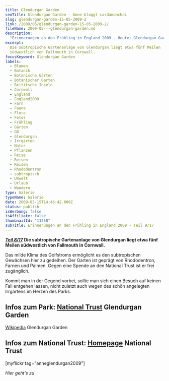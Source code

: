 ```yaml
---
title: Glendurgan Garden
seoTitle: Glendurgan Garden - Anne bloggt cardamonchai
slug: glendurgan-garden-15-05-2009-2
link: /2009/05/glendurgan-garden-15-05-2009-2/
fileName: 2009-05---glendurgan-garden.md
description:
  "Erinnerungen an den Frühling in England 2009 - Heute: Glendurgan Garden"
excerpt:
  Die subtropische Gartenanlage von Glendurgan liegt etwa fünf Meilen
  südwestlich von Fallmouth in Cornwall.
focusKeyword: Glendurgan Garden
labels:
  - Blumen
  - Botanik
  - Botanische Gärten
  - Botanischer Garten
  - Brititsche Inseln
  - Cornwall
  - England
  - England2009
  - Farn
  - Fauna
  - Flora
  - Fotos
  - Frühling
  - Gärten
  - GB
  - Glendurgan
  - Irrgarten
  - Natur
  - Pflanzen
  - Reise
  - Reisen
  - Reisen
  - Rhododentron
  - subtropisch
  - Umwelt
  - Urlaub
  - Wandern
type: Galerie
typeName: Galerie
date: 2009-05-15T14:46:42.000Z
status: publish
isWerbung: false
isAffiliate: false
thumbnailId: "11258"
subTitle: Erinnerungen an den Frühling in England 2009 - Teil 9/17
---
```


<strong><em> [Teil 8/17](/2009/05/hayle-cornwall-14-15-05-2009/) </em> Die
subtropische Gartenanlage von Glendurgan liegt etwa fünf Meilen südwestlich von
Fallmouth in Cornwall.</strong>

Das milde Klima des Golfstroms ermöglicht es den subtropischen Gewächsen hier zu
gedeihen. Der Garten ist geprägt von Rhododentron, Farnen und Palmen. Gegen eine
Spende an den National Trust ist er frei zugänglich.

Kommt man in der Gegend vorbei, sollte man sich einen Besuch auf keinen Fall
entgehen lassen, nicht zuletzt auch wegen des schön angelegten Irrgartens im
Herzen des Parks.

## Infos zum Park: [National Trust](http://www.nationaltrust.org.uk/main/w-glendurgangarden) Glendurgan Garden

[Wikipedia](http://de.wikipedia.org/wiki/Glendurgan_Garden) Glendurgan Garden

## Infos zum National Trust: [Homepage](http://www.nationaltrust.org.uk/main/) National Trust

[myflickr tag="anneglendurgan2009"]

<em>Hier geht's zu</em> [](/2009/05/penzance-cornwall-15-05-2009/)
